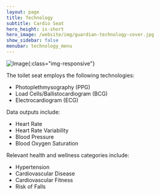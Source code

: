 ```yaml
---
layout: page
title: Technology
subtitle: Cardio Seat
hero_height: is-short
hero_image: /website/img/guardian-technology-cover.jpg
show_sidebar: false
menubar: technology_menu
---
```


![Image](/website/img/guardian/cardio-seat.png){:class="img-responsive"}

The toilet seat employs the following technologies:
- Photoplethmysography (PPG)
- Load Cells/Ballistocardiogram (BCG)
- Electrocardiogram (ECG)

Data outputs include:
- Heart Rate
- Heart Rate Variability
- Blood Pressure
- Blood Oxygen Saturation

Relevant health and wellness categories include:
- Hypertension
- Cardiovascular Disease
- Cardiovascular Fitness
- Risk of Falls